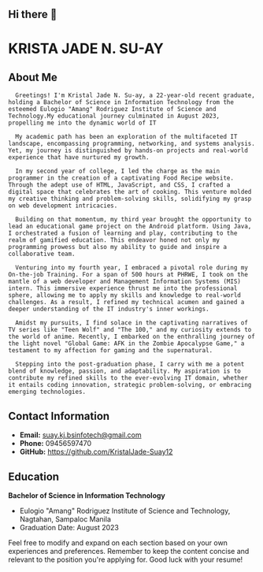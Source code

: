 ## Hi there 👋

# KRISTA JADE N. SU-AY

## About Me

      Greetings! I'm Kristal Jade N. Su-ay, a 22-year-old recent graduate, holding a Bachelor of Science in Information Technology from the esteemed Eulogio "Amang" Rodriguez Institute of Science and Technology.My educational journey culminated in August 2023, propelling me into the dynamic world of IT

      My academic path has been an exploration of the multifaceted IT landscape, encompassing programming, networking, and systems analysis. Yet, my journey is distinguished by hands-on projects and real-world experience that have nurtured my growth.
      
      In my second year of college, I led the charge as the main programmer in the creation of a captivating Food Recipe website. Through the adept use of HTML, JavaScript, and CSS, I crafted a digital space that celebrates the art of cooking. This venture molded my creative thinking and problem-solving skills, solidifying my grasp on web development intricacies.
      
      Building on that momentum, my third year brought the opportunity to lead an educational game project on the Android platform. Using Java, I orchestrated a fusion of learning and play, contributing to the realm of gamified education. This endeavor honed not only my programming prowess but also my ability to guide and inspire a collaborative team.
      
      Venturing into my fourth year, I embraced a pivotal role during my On-the-job Training. For a span of 500 hours at PHRWE, I took on the mantle of a web developer and Management Information Systems (MIS) intern. This immersive experience thrust me into the professional sphere, allowing me to apply my skills and knowledge to real-world challenges. As a result, I refined my technical acumen and gained a deeper understanding of the IT industry's inner workings.
      
      Amidst my pursuits, I find solace in the captivating narratives of TV series like "Teen Wolf" and "The 100," and my curiosity extends to the world of anime. Recently, I embarked on the enthralling journey of the light novel "Global Game: AFK in the Zombie Apocalypse Game," a testament to my affection for gaming and the supernatural.
      
      Stepping into the post-graduation phase, I carry with me a potent blend of knowledge, passion, and adaptability. My aspiration is to contribute my refined skills to the ever-evolving IT domain, whether it entails coding innovation, strategic problem-solving, or embracing emerging technologies.

## Contact Information
- **Email:** suay.kj.bsinfotech@gmail.com
- **Phone:** 09456597470
- **GitHub:** https://github.com/KristalJade-Suay12

## Education
**Bachelor of Science in Information Technology**
- Eulogio "Amang" Rodriguez Institute of Science and Technology, Nagtahan, Sampaloc Manila
- Graduation Date: August 2023
<!--
## Experience
**Job Title**
- Company Name, Location
- Employment Date: Start Date - End Date

**Responsibilities:**
- List your responsibilities and achievements in bullet points.

**Job Title**
- Company Name, Location
- Employment Date: Start Date - End Date

**Responsibilities:**
- List your responsibilities and achievements in bullet points.

## Projects
**Project Name**
- Brief description of the project.
- Technologies used: List the technologies or tools used.

**Project Name**
- Brief description of the project.
- Technologies used: List the technologies or tools used.

## Skills
- List your key skills, such as programming languages, frameworks, tools, etc.

## Certifications
**Certification Name**
- Issuing Organization
- Date: Month Year

**Certification Name**
- Issuing Organization
- Date: Month Year

## Volunteer Work
**Role**
- Organization Name, Location
- Date: Start Date - End Date
- Brief description of your volunteer work.

## Awards and Achievements
- List any relevant awards or recognition you've received.

## Interests
- Mention your hobbies or interests outside of work.

## Languages
- List any languages you are proficient in, along with your proficiency level.

---
-->
Feel free to modify and expand on each section based on your own experiences and preferences. Remember to keep the content concise and relevant to the position you're applying for. Good luck with your resume!

<!--
**KristalJade-Suay12/KristalJade-Suay12** is a ✨ _special_ ✨ repository because its `README.md` (this file) appears on your GitHub profile.

Here are some ideas to get you started:

- 🔭 I’m currently working on ...
- 🌱 I’m currently learning ...
- 👯 I’m looking to collaborate on ...
- 🤔 I’m looking for help with ...
- 💬 Ask me about ...
- 📫 How to reach me: ...
- 😄 Pronouns: ...
- ⚡ Fun fact: ...
-->

